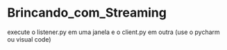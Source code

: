 # Brincando_com_Streaming
execute o listener.py em uma janela e o client.py em outra (use o pycharm ou visual code)
